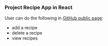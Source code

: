 ### Project Recipe App in React
User can do the following in [GitHub public page](https://j-wee.github.io/project-recipe-app-react/):
- add a recipe
- delete a recipe
- view recipes

